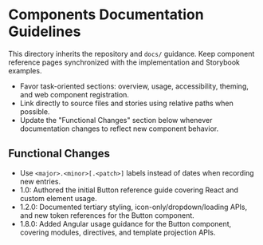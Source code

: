 # Components Documentation Guidelines

This directory inherits the repository and `docs/` guidance. Keep component reference pages synchronized with the implementation and Storybook examples.

- Favor task-oriented sections: overview, usage, accessibility, theming, and web component registration.
- Link directly to source files and stories using relative paths when possible.
- Update the "Functional Changes" section below whenever documentation changes to reflect new component behavior.

## Functional Changes
- Use `<major>.<minor>[.<patch>]` labels instead of dates when recording new entries.
- 1.0: Authored the initial Button reference guide covering React and custom element usage.
- 1.2.0: Documented tertiary styling, icon-only/dropdown/loading APIs, and new token references for the Button component.
- 1.8.0: Added Angular usage guidance for the Button component, covering modules, directives, and template projection APIs.
